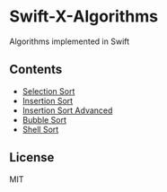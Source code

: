 # Swift-X-Algorithms

Algorithms implemented in Swift

## Contents

- [Selection Sort](01-SelectionSort)
- [Insertion Sort](02-InsertionSort)
- [Insertion Sort Advanced](03-InsertionSort-Advanced)
- [Bubble Sort](04-BubbleSort)
- [Shell Sort](05-ShellSort)

## License

MIT
